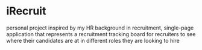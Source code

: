 # iRecruit
personal project inspired by my HR background in recruitment, single-page application that represents a recruitment tracking board for recruiters to see where their candidates are at in different roles they are looking to hire
